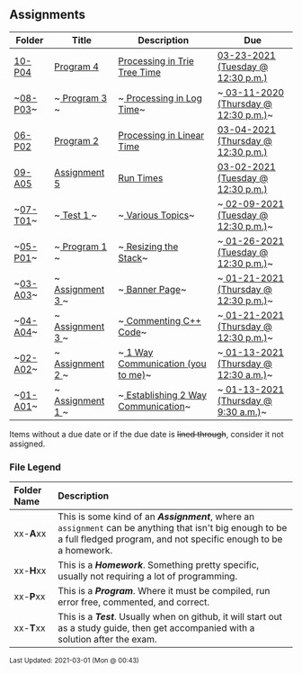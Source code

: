 ## Assignments

| Folder | Title | Description | Due |
|-----|-----|-----|-----|
| <a href="https://github.com/rugbyprof/3013-Algorithms/tree/master/Assignments/10-P04">10-P04</a> | <a href="https://github.com/rugbyprof/3013-Algorithms/tree/master/Assignments/10-P04"> Program 4 </a> | <a href="https://github.com/rugbyprof/3013-Algorithms/tree/master/Assignments/10-P04"> Processing in Trie Tree Time</a> | <a href="https://github.com/rugbyprof/3013-Algorithms/tree/master/Assignments/10-P04"> 03-23-2021 (Tuesday @ 12:30 p.m.)</a> |
| ~<a href="https://github.com/rugbyprof/3013-Algorithms/tree/master/Assignments/08-P03">08-P03</a>~ | ~<a href="https://github.com/rugbyprof/3013-Algorithms/tree/master/Assignments/08-P03"> Program 3 </a>~ | ~<a href="https://github.com/rugbyprof/3013-Algorithms/tree/master/Assignments/08-P03"> Processing in Log Time</a>~ | ~<a href="https://github.com/rugbyprof/3013-Algorithms/tree/master/Assignments/08-P03"> 03-11-2020 (Thursday @ 12:30 p.m.)</a>~ |
| <a href="https://github.com/rugbyprof/3013-Algorithms/tree/master/Assignments/06-P02">06-P02</a> | <a href="https://github.com/rugbyprof/3013-Algorithms/tree/master/Assignments/06-P02"> Program 2 </a> | <a href="https://github.com/rugbyprof/3013-Algorithms/tree/master/Assignments/06-P02"> Processing in Linear Time</a> | <a href="https://github.com/rugbyprof/3013-Algorithms/tree/master/Assignments/06-P02"> 03-04-2021 (Thursday @ 12:30 p.m.)</a> |
| <a href="https://github.com/rugbyprof/3013-Algorithms/tree/master/Assignments/09-A05">09-A05</a> | <a href="https://github.com/rugbyprof/3013-Algorithms/tree/master/Assignments/09-A05"> Assignment 5 </a> | <a href="https://github.com/rugbyprof/3013-Algorithms/tree/master/Assignments/09-A05"> Run Times</a> | <a href="https://github.com/rugbyprof/3013-Algorithms/tree/master/Assignments/09-A05"> 03-02-2021 (Tuesday @ 12:30 p.m.)</a> |
| ~<a href="https://github.com/rugbyprof/3013-Algorithms/tree/master/Assignments/07-T01">07-T01</a>~ | ~<a href="https://github.com/rugbyprof/3013-Algorithms/tree/master/Assignments/07-T01"> Test 1 </a>~ | ~<a href="https://github.com/rugbyprof/3013-Algorithms/tree/master/Assignments/07-T01"> Various Topics</a>~ | ~<a href="https://github.com/rugbyprof/3013-Algorithms/tree/master/Assignments/07-T01"> 02-09-2021 (Tuesday @ 12:30 p.m.)</a>~ |
| ~<a href="https://github.com/rugbyprof/3013-Algorithms/tree/master/Assignments/05-P01">05-P01</a>~ | ~<a href="https://github.com/rugbyprof/3013-Algorithms/tree/master/Assignments/05-P01"> Program 1 </a>~ | ~<a href="https://github.com/rugbyprof/3013-Algorithms/tree/master/Assignments/05-P01"> Resizing the Stack</a>~ | ~<a href="https://github.com/rugbyprof/3013-Algorithms/tree/master/Assignments/05-P01"> 01-26-2021 (Tuesday @ 12:30 p.m.)</a>~ |
| ~<a href="https://github.com/rugbyprof/3013-Algorithms/tree/master/Assignments/03-A03">03-A03</a>~ | ~<a href="https://github.com/rugbyprof/3013-Algorithms/tree/master/Assignments/03-A03"> Assignment 3 </a>~ | ~<a href="https://github.com/rugbyprof/3013-Algorithms/tree/master/Assignments/03-A03"> Banner Page</a>~ | ~<a href="https://github.com/rugbyprof/3013-Algorithms/tree/master/Assignments/03-A03"> 01-21-2021 (Thursday @ 12:30 p.m.)</a>~ |
| ~<a href="https://github.com/rugbyprof/3013-Algorithms/tree/master/Assignments/04-A04">04-A04</a>~ | ~<a href="https://github.com/rugbyprof/3013-Algorithms/tree/master/Assignments/04-A04"> Assignment 3 </a>~ | ~<a href="https://github.com/rugbyprof/3013-Algorithms/tree/master/Assignments/04-A04"> Commenting C++ Code</a>~ | ~<a href="https://github.com/rugbyprof/3013-Algorithms/tree/master/Assignments/04-A04"> 01-21-2021 (Thursday @ 12:30 p.m.)</a>~ |
| ~<a href="https://github.com/rugbyprof/3013-Algorithms/tree/master/Assignments/02-A02">02-A02</a>~ | ~<a href="https://github.com/rugbyprof/3013-Algorithms/tree/master/Assignments/02-A02"> Assignment 2 </a>~ | ~<a href="https://github.com/rugbyprof/3013-Algorithms/tree/master/Assignments/02-A02"> 1 Way Communication (you to me)</a>~ | ~<a href="https://github.com/rugbyprof/3013-Algorithms/tree/master/Assignments/02-A02"> 01-13-2021 (Thursday @ 12:30 a.m.)</a>~ |
| ~<a href="https://github.com/rugbyprof/3013-Algorithms/tree/master/Assignments/01-A01">01-A01</a>~ | ~<a href="https://github.com/rugbyprof/3013-Algorithms/tree/master/Assignments/01-A01"> Assignment 1 </a>~ | ~<a href="https://github.com/rugbyprof/3013-Algorithms/tree/master/Assignments/01-A01"> Establishing 2 Way Communication</a>~ | ~<a href="https://github.com/rugbyprof/3013-Algorithms/tree/master/Assignments/01-A01"> 01-13-2021 (Thursday @ 9:30 a.m.)</a>~ |

Items without a due date or if the due date is ~~lined through~~, consider it not assigned.
### File Legend

| Folder Name | Description |
|:-----------|:-------------|
|xx-**A**xx | This is some kind of an ***Assignment***, where an `assignment` can be anything that isn't big enough to be a full fledged program, and not specific enough to be a homework. |
|xx-**H**xx | This is a ***Homework***. Something pretty specific, usually not requiring a lot of programming. |
|xx-**P**xx | This is a ***Program***. Where it must be compiled, run error free, commented, and correct. |
|xx-**T**xx | This is a ***Test***. Usually when on github, it will start out as a study guide, then get accompanied with a solution after the exam. |

<sup>Last Updated: 2021-03-01 (Mon @ 00:43)</sup>